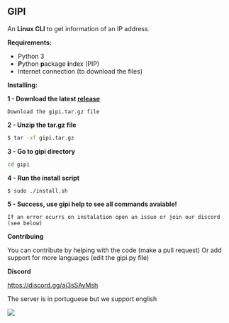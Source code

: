 GIPI
---
An **Linux CLI** to get information of an IP address.

**Requirements:** 
- Python 3 
- **P**ython **p**ackage **i**ndex (PIP)
- Internet connection (to download the files)

**Installing:**

**1 - Download the latest [release](https://github.com/davidcanas/gipi/releases)**
```
Download the gipi.tar.gz file
``` 

**2 - Unzip the tar.gz file**
```sh
$ tar -xf gipi.tar.gz
```

**3 - Go to gipi directory**
```sh
cd gipi
```

**4 - Run the install script**
```sh
$ sudo ./install.sh 
```

**5 - Success, use gipi help to see all commands avaiable!**
```
If an error ocurrs on instalation open an issue or join our discord (see below)
```

**Contribuing**

You can contribute by helping with the code (make a pull request)
Or add support for more languages ​​(edit the gipi.py file)


**Discord**

https://discord.gg/aj3sSAyMsh

The server is in portuguese but we support english

<img src="https://i.imgur.com/MGDh6rD.png">
